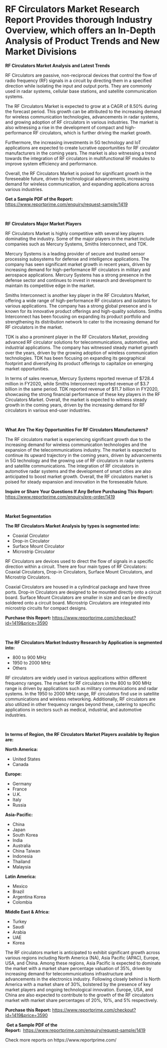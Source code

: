 <p><h1>RF Circulators Market Research Report Provides thorough Industry Overview, which offers an In-Depth Analysis of Product Trends and New Market Divisions</h1></p><p><strong>RF Circulators Market Analysis and Latest Trends</strong></p>
<p><p>RF Circulators are passive, non-reciprocal devices that control the flow of radio frequency (RF) signals in a circuit by directing them in a specified direction while isolating the input and output ports. They are commonly used in radar systems, cellular base stations, and satellite communication systems.</p><p>The RF Circulators Market is expected to grow at a CAGR of 8.50% during the forecast period. This growth can be attributed to the increasing demand for wireless communication technologies, advancements in radar systems, and growing adoption of RF circulators in various industries. The market is also witnessing a rise in the development of compact and high-performance RF circulators, which is further driving the market growth.</p><p>Furthermore, the increasing investments in 5G technology and IoT applications are expected to create lucrative opportunities for RF circulator manufacturers in the coming years. The market is also witnessing a trend towards the integration of RF circulators in multifunctional RF modules to improve system efficiency and performance.</p><p>Overall, the RF Circulators Market is poised for significant growth in the foreseeable future, driven by technological advancements, increasing demand for wireless communication, and expanding applications across various industries.</p></p>
<p><strong>Get a Sample PDF of the Report:&nbsp;</strong> <a href="https://www.reportprime.com/enquiry/request-sample/1419">https://www.reportprime.com/enquiry/request-sample/1419</a></p>
<p>&nbsp;</p>
<p><strong>RF Circulators Major Market Players</strong></p>
<p><p>RF Circulators Market is highly competitive with several key players dominating the industry. Some of the major players in the market include companies such as Mercury Systems, Smiths Interconnect, and TDK. </p><p>Mercury Systems is a leading provider of secure and trusted sensor processing subsystems for defense and intelligence applications. The company has seen significant market growth in recent years, driven by increasing demand for high-performance RF circulators in military and aerospace applications. Mercury Systems has a strong presence in the defense sector and continues to invest in research and development to maintain its competitive edge in the market.</p><p>Smiths Interconnect is another key player in the RF Circulators Market, offering a wide range of high-performance RF circulators and isolators for various applications. The company has a strong global presence and is known for its innovative product offerings and high-quality solutions. Smiths Interconnect has been focusing on expanding its product portfolio and strengthening its distribution network to cater to the increasing demand for RF circulators in the market.</p><p>TDK is also a prominent player in the RF Circulators Market, providing advanced RF circulator solutions for telecommunications, automotive, and industrial applications. The company has witnessed steady market growth over the years, driven by the growing adoption of wireless communication technologies. TDK has been focusing on expanding its geographical footprint and diversifying its product offerings to capitalize on emerging market opportunities.</p><p>In terms of sales revenue, Mercury Systems reported revenue of $728.4 million in FY2020, while Smiths Interconnect reported revenue of $3.7 billion in the same period. TDK reported revenue of $11.7 billion in FY2020, showcasing the strong financial performance of these key players in the RF Circulators Market. Overall, the market is expected to witness steady growth in the coming years, driven by the increasing demand for RF circulators in various end-user industries.</p></p>
<p>&nbsp;</p>
<p><strong>What Are The Key Opportunities For RF Circulators Manufacturers?</strong></p>
<p><p>The RF circulators market is experiencing significant growth due to the increasing demand for wireless communication technologies and the expansion of the telecommunications industry. The market is expected to continue its upward trajectory in the coming years, driven by advancements in 5G technology and the growing use of RF circulators in radar systems and satellite communications. The integration of RF circulators in automotive radar systems and the development of smart cities are also anticipated to boost market growth. Overall, the RF circulators market is poised for steady expansion and innovation in the foreseeable future.</p></p>
<p><strong>Inquire or Share Your Questions If Any Before Purchasing This Report:</strong> <a href="https://www.reportprime.com/enquiry/pre-order/1419">https://www.reportprime.com/enquiry/pre-order/1419</a></p>
<p>&nbsp;</p>
<p><strong>Market Segmentation</strong></p>
<p><strong>The RF Circulators Market Analysis by types is segmented into:</strong></p>
<p><ul><li>Coaxial Circulator</li><li>Drop-in Circulator</li><li>Surface Mount Circulator</li><li>Microstrip Circulator</li></ul></p>
<p><p>RF Circulators are devices used to direct the flow of signals in a specific direction within a circuit. There are four main types of RF Circulators: Coaxial Circulators, Drop-in Circulators, Surface Mount Circulators, and Microstrip Circulators. </p><p>Coaxial Circulators are housed in a cylindrical package and have three ports. Drop-in Circulators are designed to be mounted directly onto a circuit board. Surface Mount Circulators are smaller in size and can be directly soldered onto a circuit board. Microstrip Circulators are integrated into microstrip circuits for compact designs.</p></p>
<p><strong>Purchase this Report:&nbsp;</strong><a href="https://www.reportprime.com/checkout?id=1419&price=3590">https://www.reportprime.com/checkout?id=1419&price=3590</a></p>
<p>&nbsp;</p>
<p><strong>The RF Circulators Market Industry Research by Application is segmented into:</strong></p>
<p><ul><li>800 to 900 MHz</li><li>1950 to 2000 MHz</li><li>Others</li></ul></p>
<p><p>RF circulators are widely used in various applications within different frequency ranges. The market for RF circulators in the 800 to 900 MHz range is driven by applications such as military communications and radar systems. In the 1950 to 2000 MHz range, RF circulators find use in satellite communications and wireless networking. Additionally, RF circulators are also utilized in other frequency ranges beyond these, catering to specific applications in sectors such as medical, industrial, and automotive industries.</p></p>
<p>&nbsp;</p>
<p><strong>In terms of Region, the RF Circulators Market Players available by Region are:</strong></p>
<p>
    <p> <strong> North America: </strong>
        <ul>
            <li>United States</li>
            <li>Canada</li>
        </ul>
        </p> 
    <p> <strong> Europe: </strong>
        <ul>
            <li>Germany</li>
            <li>France</li>
            <li>U.K.</li>
            <li>Italy</li>
            <li>Russia</li>
        </ul>
        </p> 
    <p> <strong> Asia-Pacific: </strong>
        <ul>
            <li>China</li>
            <li>Japan</li>
            <li>South Korea</li>
            <li>India</li>
            <li>Australia</li>
            <li>China Taiwan</li>
            <li>Indonesia</li>
            <li>Thailand</li>
            <li>Malaysia</li>
        </ul>
        </p> 
    <p> <strong> Latin America: </strong>
        <ul>
            <li>Mexico</li>
            <li>Brazil</li>
            <li>Argentina Korea</li>
            <li>Colombia</li>
        </ul>
        </p> 
    <p> <strong> Middle East & Africa: </strong>
        <ul>
            <li>Turkey</li>
            <li>Saudi</li>
            <li>Arabia</li>
            <li>UAE</li>
            <li>Korea</li>
        </ul>
    </p>
    </p>
<p><p>The RF circulators market is anticipated to exhibit significant growth across various regions including North America (NA), Asia Pacific (APAC), Europe, USA, and China. Among these regions, Asia Pacific is expected to dominate the market with a market share percentage valuation of 35%, driven by increasing demand for telecommunications infrastructure and advancements in the electronics industry. Following closely behind is North America with a market share of 30%, bolstered by the presence of key market players and ongoing technological innovation. Europe, USA, and China are also expected to contribute to the growth of the RF circulators market with market share percentages of 20%, 10%, and 5% respectively.</p></p>
<p><strong>Purchase this Report: </strong><a href="https://www.reportprime.com/checkout?id=1419&price=3590">https://www.reportprime.com/checkout?id=1419&price=3590</a></p>
<p>&nbsp;<strong>Get a Sample PDF of the Report:&nbsp;&nbsp;</strong><a href="https://www.reportprime.com/enquiry/request-sample/1419">https://www.reportprime.com/enquiry/request-sample/1419</a></p>
<p><strong></strong></p>
<p>Check more reports on https://www.reportprime.com/</p>
